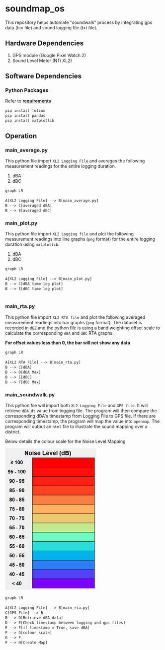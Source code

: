 # soundmap_os
This repository helps automate "soundwalk" process by integrating gps data (tcx file) and sound logging file (txt file).

## Hardware Dependencies
1. GPS module (Google Pixel Watch 2)
2. Sound Level Meter (NTi XL2)

## Software Dependencies

### Python Packages
Refer to [**requirements**](/requirement.txt)
```
pip install folium
pip install pandas
pip install matplotlib
```

## Operation

### main_average.py

This python file import `XL2 Logging File` and averages the following measurement readings for the entire logging duration.
1. dBA 
2. dBC 

```mermaid 
graph LR

A[XL2 Logging File] --> B[main_average.py]
B --> C[averaged dBA]
B --> E[averaged dBC]

```

### main_plot.py 

This python file import `XL2 Logging file` and plot the following measurement readings into line graphs (`png` format) for the entire logging duration using `matplotlib`.
1. dBA 
3. dBC 

```mermaid 
graph LR

A[XL2 Logging File] --> B[main_plot.py]
B --> C[dBA time log plot]
B --> E[dBC time log plot]


```

### main_rta.py

This python file import `XL2 RTA file` and plot the following averaged measurement readings into bar graphs (`png` format). The dataset is recorded in `dBZ` and the python file is using a band weighting offset scale to calculate the corresponding `dBA` and `dBC` RTA graphs. 

**For offset values less than 0, the bar will not show any data**

```mermaid 
graph LR

A[XL2 RTA File] --> B[main_rta.py]
B --> C[dBA]
B --> D[dBA Max]
B --> E[dBC]
B --> F[dBC Max]

```

### main_soundwalk.py

This python file will import both `XL2 Logging File` and `GPS file`. It will retrieve `dBA_dt` value from logging file. The program will then compare the corresponding dBA's timestamp from Logging File to GPS file. If there are corresponding timestamp, the program will map the value into `openmap`. The program will output an `html` file to illustrate the sound mapping over a district.

Below details the colour scale for the Noise Level Mapping

![alt text](media/colourmap.png)

```mermaid 
graph LR

A[XL2 Logging File] --> B[main_rta.py]
C[GPS File] --> B
B --> D[Retrieve dBA data]
D --> E[Check timestamp between logging and gps files]
E --> F[if timestamp = True, save dBA]
F --> G[colour scale]
G --> F
F --> H[Create Map] 

```